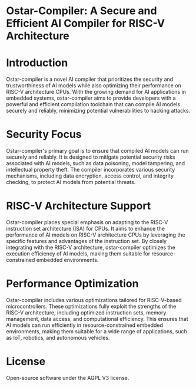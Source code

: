 # Ostar-Compiler: A Secure and Efficient AI Compiler for RISC-V Architecture
# Introduction
Ostar-compiler is a novel AI compiler that prioritizes the security and trustworthiness of AI models while also optimizing their performance on RISC-V architecture CPUs. With the growing demand for AI applications in embedded systems, ostar-compiler aims to provide developers with a powerful and efficient compilation toolchain that can compile AI models securely and reliably, minimizing potential vulnerabilities to hacking attacks.
# Security Focus
Ostar-compiler's primary goal is to ensure that compiled AI models can run securely and reliably. It is designed to mitigate potential security risks associated with AI models, such as data poisoning, model tampering, and intellectual property theft. The compiler incorporates various security mechanisms, including data encryption, access control, and integrity checking, to protect AI models from potential threats.

# RISC-V Architecture Support
Ostar-compiler places special emphasis on adapting to the RISC-V instruction set architecture (ISA) for CPUs. It aims to enhance the performance of AI models on RISC-V architecture CPUs by leveraging the specific features and advantages of the instruction set. By closely integrating with the RISC-V architecture, ostar-compiler optimizes the execution efficiency of AI models, making them suitable for resource-constrained embedded environments.

# Performance Optimization
Ostar-compiler includes various optimizations tailored for RISC-V-based microcontrollers. These optimizations fully exploit the strengths of the RISC-V architecture, including optimized instruction sets, memory management, data access, and computational efficiency. This ensures that AI models can run efficiently in resource-constrained embedded environments, making them suitable for a wide range of applications, such as IoT, robotics, and autonomous vehicles.

# License

Open-source software under the AGPL V3 license.

